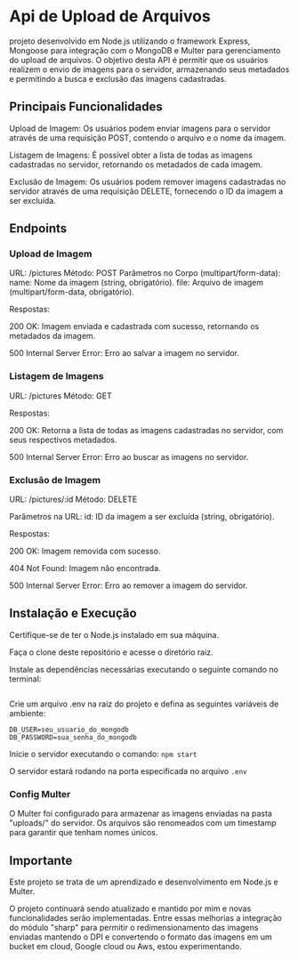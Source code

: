 # Api de Upload de Arquivos

projeto desenvolvido em Node.js utilizando o framework Express, Mongoose para integração com o MongoDB e Multer para gerenciamento do upload de arquivos. O objetivo desta API é permitir que os usuários realizem o envio de imagens para o servidor, armazenando seus metadados e permitindo a busca e exclusão das imagens cadastradas.

## Principais Funcionalidades

Upload de Imagem: Os usuários podem enviar imagens para o servidor através de uma requisição POST, contendo o arquivo e o nome da imagem.

Listagem de Imagens: É possível obter a lista de todas as imagens cadastradas no servidor, retornando os metadados de cada imagem.

Exclusão de Imagem: Os usuários podem remover imagens cadastradas no servidor através de uma requisição DELETE, fornecendo o ID da imagem a ser excluída.

## Endpoints

### Upload de Imagem

URL: /pictures
Método: POST
Parâmetros no Corpo (multipart/form-data):
name: Nome da imagem (string, obrigatório).
file: Arquivo de imagem (multipart/form-data, obrigatório).

Respostas:

200 OK: Imagem enviada e cadastrada com sucesso, retornando os metadados da imagem.

500 Internal Server Error: Erro ao salvar a imagem no servidor.

### Listagem de Imagens

URL: /pictures
Método: GET

Respostas:

200 OK: Retorna a lista de todas as imagens cadastradas no servidor, com seus respectivos metadados.

500 Internal Server Error: Erro ao buscar as imagens no servidor.

### Exclusão de Imagem

URL: /pictures/:id
Método: DELETE

Parâmetros na URL:
id: ID da imagem a ser excluída (string, obrigatório).

Respostas:

200 OK: Imagem removida com sucesso.

404 Not Found: Imagem não encontrada.

500 Internal Server Error: Erro ao remover a imagem do servidor.

## Instalação e Execução

Certifique-se de ter o Node.js instalado em sua máquina.

Faça o clone deste repositório e acesse o diretório raiz.

Instale as dependências necessárias executando o seguinte comando no terminal:

```npm install

```

Crie um arquivo .env na raiz do projeto e defina as seguintes variáveis de ambiente:

```PORT=3000
DB_USER=seu_usuario_do_mongodb
DB_PASSWORD=sua_senha_do_mongodb
```

Inicie o servidor executando o comando:
`npm start`

O servidor estará rodando na porta especificada no arquivo `.env`

### Config Multer

O Multer foi configurado para armazenar as imagens enviadas na pasta "uploads/" do servidor. Os arquivos são renomeados com um timestamp para garantir que tenham nomes únicos.

## Importante

Este projeto se trata de um aprendizado e desenvolvimento em Node.js e Multer.

O projeto continuará sendo atualizado e mantido por mim e novas funcionalidades serão implementadas. Entre essas melhorias a integração do módulo "sharp" para permitir o redimensionamento das imagens enviadas mantendo o DPI e convertendo o formato das imagens em um bucket em cloud, Google cloud ou Aws, estou experimentando.
